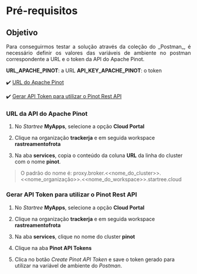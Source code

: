 <h1>Pré-requisitos</h1>

## Objetivo 

<p align="justify">
  Para conseguirmos testar a solução através da coleção do _Postman_, é necessário definir os valores das variáveis de ambiente no postman correspondente a URL e o token da API do Apache Pinot.  
  
  **URL_APACHE_PINOT**: a URL
  **API_KEY_APACHE_PINOT**: o token
</p> 

:heavy_check_mark: [URL do Apache Pinot](#url-do-apache-pinot)

:heavy_check_mark: [Gerar API Token para utilizar o Pinot Rest API](#gerar-api-token-para-utilizar-o-pinot-rest-api)

### URL da API do Apache Pinot

1. No _Startree_ **MyApps**, selecione a opção **Cloud Portal**

2. Clique na organização **trackerja** e em seguida workspace **rastreamentofrota**

3. Na aba **services**, copia o conteúdo da coluna **URL** da linha do cluster com o nome **pinot**.

> O padrão do nome é: proxy.broker.<<nome_do_cluster>>.<<nome_organização>>.<<nome_do_workspace>>.startree.cloud

### Gerar API Token para utilizar o Pinot Rest API

1. No _Startree_ **MyApps**, selecione a opção **Cloud Portal**

2. Clique na organização **trackerja** e em seguida workspace **rastreamentofrota**

3. Na aba **services**, clique no nome do cluster **pinot**

4. Clique na aba **Pinot API Tokens**

5. Clica no botão _Create Pinot API Token_ e save o token gerado para utilizar na variável de ambiente do _Postman_.